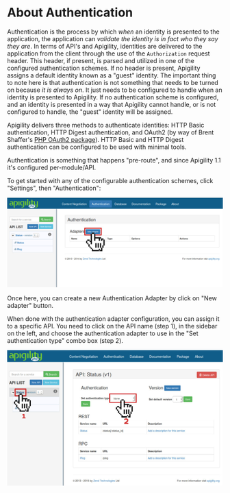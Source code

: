 About Authentication
==============

Authentication is the process by which *when* an identity is presented to the application, the
application can *validate the identity is in fact who they say they are*.  In terms of API's and
Apigility, identities are delivered to the application from the client through the use of the
`Authorization` request header.  This header, if present, is parsed and utilized in one of the
configured authentication schemes.  If no header is present, Apigility assigns a default identity
known as a "guest" identity.  The important thing to note here is that authentication is not
something that needs to be turned on because *it is always on*. It just needs to be configured to handle when
an identity is presented to Apigility.  If no authentication scheme is configured, and an identity
is presented in a way that Apigility cannot handle, or is not configured to handle, the "guest"
identity will be assigned.

Apigility delivers three methods to authenticate identities: HTTP Basic authentication, HTTP Digest
authentication, and OAuth2 (by way of Brent Shaffer's [PHP OAuth2
package](https://github.com/bshaffer/oauth2-server-php)).  HTTP Basic and HTTP Digest
authentication can be configured to be used with minimal tools.

Authentication is something that happens "pre-route", and since Apigility 1.1 it's configured
per-module/API.

To get started with any of the configurable authentication schemes, click "Settings", then
"Authentication":

![Authentication settings](/asset/apigility-documentation/img/auth-authentication-settings.jpg)

Once here, you can create a new Authentication Adapter by click on "New adapter" button.

When done with the authentication adapter configuration, you can assign it to a specific API.
You need to click on the API name (step 1), in the sidebar on the left, and choose the authentication
adapter to use in the "Set authentication type" combo box (step 2).

![Authentication per API](/asset/apigility-documentation/img/auth-authentication-per-api.jpg)
